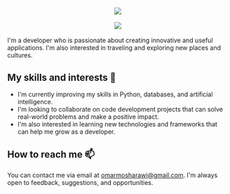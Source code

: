 # 
<div align="center">
    <img src="https://readme-typing-svg.herokuapp.com/?font=Righteous&size=35&center=true&vCenter=true&width=500&height=70&duration=4000&lines=Hi+There!+👋;+ I'm+Omar+Mohamed+Sharawi!+😎;" />
</div>
<br>
<div align="center">
    <img src="https://user-images.githubusercontent.com/73097560/115834477-dbab4500-a447-11eb-908a-139a6edaec5c.gif" />
</div>
<br>
I'm a developer who is passionate about creating innovative and useful applications. I'm also interested in traveling and exploring new places and cultures.

## My skills and interests 🌱


- I'm currently improving my skills in Python, databases, and artificial intelligence.
- I'm looking to collaborate on code development projects that can solve real-world problems and make a positive impact.
- I'm also interested in learning new technologies and frameworks that can help me grow as a developer.

## How to reach me 📫

You can contact me via email at omarmosharawi@gmail.com. I'm always open to feedback, suggestions, and opportunities.

<!---
## My GitHub stats 📊

!omarmosharawi's GitHub stats
--->

<!---
omarmosharawi/omarmosharawi is a ✨ special ✨ repository because its `README.md` (this file) appears on your GitHub profile.
You can click the Preview link to take a look at your changes.
--->
